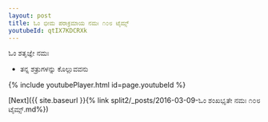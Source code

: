 ```yaml
---
layout: post
title: ಓಂ ಭೀಮ ಪರಾಕ್ರಮಾಯ ನಮಃ ೧೦೮ ಟೈಮ್ಸ್
youtubeId: qtIX7KDCRXk
---
```

 
 
 ಓಂ ಶತೃಜ್ಞೇ ನಮಃ  
 
 -  ತನ್ನ ಶತ್ರುಗಳನ್ನು ಕೊಲ್ಲುವವನು 
 
  
 
  
 
 
 
 
 
 


{% include youtubePlayer.html id=page.youtubeId %}
 
[Next]({{ site.baseurl }}{% link  split2/_posts/2016-03-09-ಓಂ ಶಂಖಭೃತೇ ನಮಃ ೧೦೮ ಟೈಮ್ಸ್.md%})
 
